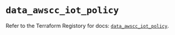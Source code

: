 # `data_awscc_iot_policy`

Refer to the Terraform Registory for docs: [`data_awscc_iot_policy`](https://registry.terraform.io/providers/hashicorp/awscc/0.70.0/docs/data-sources/iot_policy).
